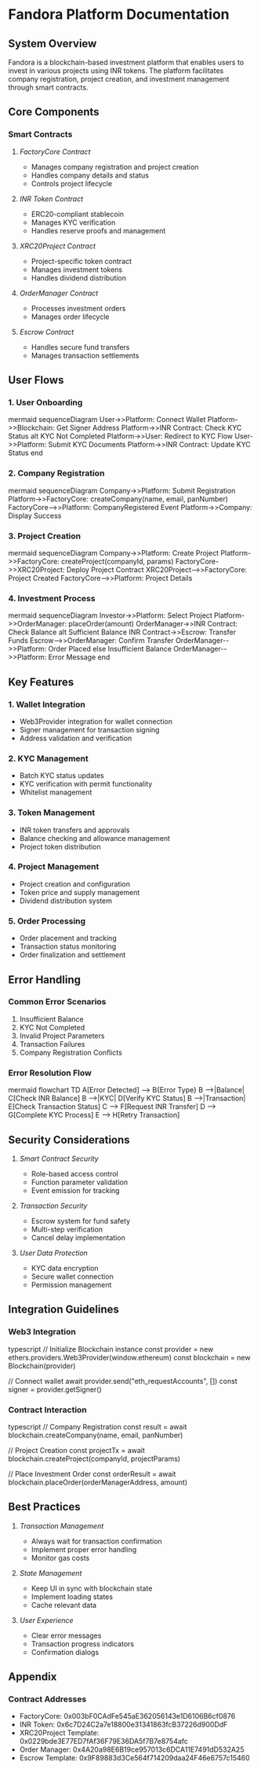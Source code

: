 # Fandora Platform Documentation

## System Overview
Fandora is a blockchain-based investment platform that enables users to invest in various projects using INR tokens. The platform facilitates company registration, project creation, and investment management through smart contracts.

## Core Components

### Smart Contracts
1. *FactoryCore Contract*
   - Manages company registration and project creation
   - Handles company details and status
   - Controls project lifecycle

2. *INR Token Contract*
   - ERC20-compliant stablecoin
   - Manages KYC verification
   - Handles reserve proofs and management

3. *XRC20Project Contract*
   - Project-specific token contract
   - Manages investment tokens
   - Handles dividend distribution

4. *OrderManager Contract*
   - Processes investment orders
   - Manages order lifecycle

5. *Escrow Contract*
   - Handles secure fund transfers
   - Manages transaction settlements

## User Flows

### 1. User Onboarding
mermaid
sequenceDiagram
    User->>Platform: Connect Wallet
    Platform->>Blockchain: Get Signer Address
    Platform->>INR Contract: Check KYC Status
    alt KYC Not Completed
        Platform->>User: Redirect to KYC Flow
        User->>Platform: Submit KYC Documents
        Platform->>INR Contract: Update KYC Status
    end


### 2. Company Registration
mermaid
sequenceDiagram
    Company->>Platform: Submit Registration
    Platform->>FactoryCore: createCompany(name, email, panNumber)
    FactoryCore-->>Platform: CompanyRegistered Event
    Platform->>Company: Display Success


### 3. Project Creation
mermaid
sequenceDiagram
    Company->>Platform: Create Project
    Platform->>FactoryCore: createProject(companyId, params)
    FactoryCore->>XRC20Project: Deploy Project Contract
    XRC20Project-->>FactoryCore: Project Created
    FactoryCore-->>Platform: Project Details


### 4. Investment Process
mermaid
sequenceDiagram
    Investor->>Platform: Select Project
    Platform->>OrderManager: placeOrder(amount)
    OrderManager->>INR Contract: Check Balance
    alt Sufficient Balance
        INR Contract->>Escrow: Transfer Funds
        Escrow-->>OrderManager: Confirm Transfer
        OrderManager-->>Platform: Order Placed
    else Insufficient Balance
        OrderManager-->>Platform: Error Message
    end


## Key Features

### 1. Wallet Integration
- Web3Provider integration for wallet connection
- Signer management for transaction signing
- Address validation and verification

### 2. KYC Management
- Batch KYC status updates
- KYC verification with permit functionality
- Whitelist management

### 3. Token Management
- INR token transfers and approvals
- Balance checking and allowance management
- Project token distribution

### 4. Project Management
- Project creation and configuration
- Token price and supply management
- Dividend distribution system

### 5. Order Processing
- Order placement and tracking
- Transaction status monitoring
- Order finalization and settlement

## Error Handling

### Common Error Scenarios
1. Insufficient Balance
2. KYC Not Completed
3. Invalid Project Parameters
4. Transaction Failures
5. Company Registration Conflicts

### Error Resolution Flow
mermaid
flowchart TD
    A[Error Detected] --> B{Error Type}
    B -->|Balance| C[Check INR Balance]
    B -->|KYC| D[Verify KYC Status]
    B -->|Transaction| E[Check Transaction Status]
    C --> F[Request INR Transfer]
    D --> G[Complete KYC Process]
    E --> H[Retry Transaction]


## Security Considerations

1. *Smart Contract Security*
   - Role-based access control
   - Function parameter validation
   - Event emission for tracking

2. *Transaction Security*
   - Escrow system for fund safety
   - Multi-step verification
   - Cancel delay implementation

3. *User Data Protection*
   - KYC data encryption
   - Secure wallet connection
   - Permission management

## Integration Guidelines

### Web3 Integration
typescript
// Initialize Blockchain instance
const provider = new ethers.providers.Web3Provider(window.ethereum)
const blockchain = new Blockchain(provider)

// Connect wallet
await provider.send("eth_requestAccounts", [])
const signer = provider.getSigner()


### Contract Interaction
typescript
// Company Registration
const result = await blockchain.createCompany(name, email, panNumber)

// Project Creation
const projectTx = await blockchain.createProject(companyId, projectParams)

// Place Investment Order
const orderResult = await blockchain.placeOrder(orderManagerAddress, amount)


## Best Practices

1. *Transaction Management*
   - Always wait for transaction confirmation
   - Implement proper error handling
   - Monitor gas costs

2. *State Management*
   - Keep UI in sync with blockchain state
   - Implement loading states
   - Cache relevant data

3. *User Experience*
   - Clear error messages
   - Transaction progress indicators
   - Confirmation dialogs

## Appendix

### Contract Addresses
- FactoryCore: 0x003bF0CAdFe545aE362056143e1D6106B6cf0876
- INR Token: 0x6c7D24C2a7e18800e31341863fcB37226d900DdF
- XRC20Project Template: 0x0229bde3E77ED7fAf36F79E36DA5f7B7e8754afc
- Order Manager: 0x4A20a98E6B19ce957013c6DCA11E7491dD532A25
- Escrow Template: 0x9F89883d3Ce564f714209daa24F46e6757c15460